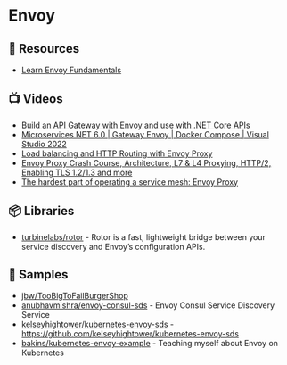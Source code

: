 # Envoy

## 📘 Resources
- [Learn Envoy Fundamentals](https://academy.tetrate.io/courses/envoy-fundamentals)

## 📺 Videos
- [Build an API Gateway with Envoy and use with .NET Core APIs](https://www.youtube.com/watch?v=UsoH5cqE1OA)
- [Microservices NET 6.0 | Gateway Envoy | Docker Compose | Visual Studio 2022](https://www.youtube.com/watch?v=-6FPkXrkPnU)
- [Load balancing and HTTP Routing with Envoy Proxy](https://www.youtube.com/watch?v=D0cuv1AEftE)
- [Envoy Proxy Crash Course, Architecture, L7 & L4 Proxying, HTTP/2, Enabling TLS 1.2/1.3 and more](https://www.youtube.com/watch?v=40gKzHQWgP0)
- [The hardest part of operating a service mesh: Envoy Proxy](https://www.youtube.com/watch?v=oQ600fSfbXk)
## 📦 Libraries
- [turbinelabs/rotor](https://github.com/turbinelabs/rotor) - Rotor is a fast, lightweight bridge between your service discovery and Envoy’s configuration APIs. 

## 🚀 Samples
- [jbw/TooBigToFailBurgerShop](https://github.com/jbw/TooBigToFailBurgerShop/tree/develop/src/services/ApiGateway/Envoy)
- [anubhavmishra/envoy-consul-sds](https://github.com/anubhavmishra/envoy-consul-sds) - Envoy Consul Service Discovery Service
- [kelseyhightower/kubernetes-envoy-sds](https://github.com/kelseyhightower/kubernetes-envoy-sds) - https://github.com/kelseyhightower/kubernetes-envoy-sds
- [bakins/kubernetes-envoy-example](https://github.com/bakins/kubernetes-envoy-example) - Teaching myself about Envoy on Kubernetes